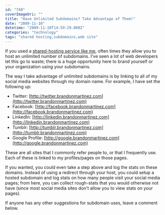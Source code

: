 ```yaml
---
id: "748"
coverImageUri: ""
title: "Have Unlimited Subdomains? Take Advantage of Them!"
date: "2009-11-10"
datetime: "2009-11-10T14:59:29.000Z"
categories: "technology"
tags: "shared hosting,subdomains,web site"
---
```


If you used a [shared-hosting service like me](http://www.dreamhost.com), often times they allow you to host an unlimited number of subdomains. I've seen a lot of web developers let this go to waste; there is a huge opportunity here to brand yourself or your organization using your subdomains.

The way I take advantage of unlimited subdomains is by linking to all of my social media websites through my domain name. For example, I have set the following up:

- Twitter: [http://twitter.brandonmartinez.com](http://twitter.brandonmartinez.com)
- Facebook: [http://facebook.brandonmartinez.com](http://facebook.brandonmartinez.com)
- LinkedIn: [http://linkedin.brandonmartinez.com](http://linkedin.brandonmartinez.com)
- Tumblr: [http://tumblr.brandonmartinez.com](http://tumblr.brandonmartinez.com)
- Google Profile: [http://google.brandonmartinez.com](http://google.brandonmartinez.com)

These are all sites that I commonly refer people to, or that I frequently use. Each of these is linked to my profiles/pages on those pages.

If you wanted, you could even take a step above and log the stats on these domains. Instead of using a redirect through your host, you could setup a hosted subdomain and log stats on how many people visit your social media pages; from here, you can collect rough-stats that you would otherwise not have (since most social media sites don't allow you to view stats on your pages).

If anyone has any other suggestions for subdomain uses, leave a comment below.
